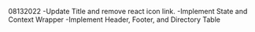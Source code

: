 08132022
-Update Title and remove react icon link.
-Implement State and Context Wrapper
-Implement Header, Footer, and Directory Table